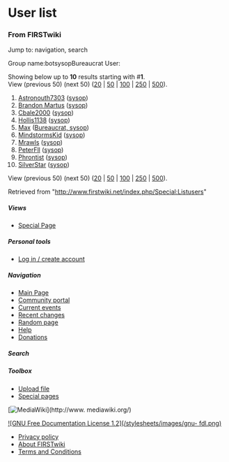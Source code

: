 # User list

### From FIRSTwiki

Jump to: navigation, search

Group name:botsysopBureaucrat User:

Showing below up to **10** results starting with #**1**.  
View (previous 50) (next 50)
([20](/index.php?title=Special:Listusers&group=sysop&limit=20&offset=0) |
[50](/index.php?title=Special:Listusers&group=sysop&limit=50&offset=0) |
[100](/index.php?title=Special:Listusers&group=sysop&limit=100&offset=0) |
[250](/index.php?title=Special:Listusers&group=sysop&limit=250&offset=0) |
[500](/index.php?title=Special:Listusers&group=sysop&limit=500&offset=0)).

  1. [Astronouth7303](/index.php/User:Astronouth7303 "User:Astronouth7303" ) ([sysop](/index.php/FIRSTwiki:Administrators "FIRSTwiki:Administrators" ))
  2. [Brandon Martus](/index.php/User:Brandon_Martus "User:Brandon Martus" ) ([sysop](/index.php/FIRSTwiki:Administrators "FIRSTwiki:Administrators" ))
  3. [Cbale2000](/index.php/User:Cbale2000 "User:Cbale2000" ) ([sysop](/index.php/FIRSTwiki:Administrators "FIRSTwiki:Administrators" ))
  4. [Hollis1138](/index.php/User:Hollis1138 "User:Hollis1138" ) ([sysop](/index.php/FIRSTwiki:Administrators "FIRSTwiki:Administrators" ))
  5. [Max](/index.php/User:Max "User:Max" ) ([Bureaucrat, sysop](/index.php/FIRSTwiki:Administrators "FIRSTwiki:Administrators" ))
  6. [MindstormsKid](/index.php/User:MindstormsKid "User:MindstormsKid" ) ([sysop](/index.php/FIRSTwiki:Administrators "FIRSTwiki:Administrators" ))
  7. [Mrawls](/index.php/User:Mrawls "User:Mrawls" ) ([sysop](/index.php/FIRSTwiki:Administrators "FIRSTwiki:Administrators" ))
  8. [PeterFll](/index.php/User:PeterFll "User:PeterFll" ) ([sysop](/index.php/FIRSTwiki:Administrators "FIRSTwiki:Administrators" ))
  9. [Phrontist](/index.php/User:Phrontist "User:Phrontist" ) ([sysop](/index.php/FIRSTwiki:Administrators "FIRSTwiki:Administrators" ))
  10. [SilverStar](/index.php/User:SilverStar "User:SilverStar" ) ([sysop](/index.php/FIRSTwiki:Administrators "FIRSTwiki:Administrators" ))

View (previous 50) (next 50)
([20](/index.php?title=Special:Listusers&group=sysop&limit=20&offset=0) |
[50](/index.php?title=Special:Listusers&group=sysop&limit=50&offset=0) |
[100](/index.php?title=Special:Listusers&group=sysop&limit=100&offset=0) |
[250](/index.php?title=Special:Listusers&group=sysop&limit=250&offset=0) |
[500](/index.php?title=Special:Listusers&group=sysop&limit=500&offset=0)).

Retrieved from "<http://www.firstwiki.net/index.php/Special:Listusers>"

##### Views

  * [Special Page](/index.php/Special:Listusers/sysop)

##### Personal tools

  * [Log in / create account](/index.php?title=Special:Userlogin&returnto=Special:Listusers)

[](/index.php/Main_Page "Main Page" )

##### Navigation

  * [Main Page](/index.php/Main_Page)
  * [Community portal](/index.php/FIRSTwiki:Community_portal)
  * [Current events](/index.php/Current_events)
  * [Recent changes](/index.php/Special:Recentchanges)
  * [Random page](/index.php/Special:Random)
  * [Help](/index.php/Help:Contents)
  * [Donations](/index.php/FIRSTwiki:Site_support)

##### Search



##### Toolbox

  * [Upload file](/index.php/Special:Upload)
  * [Special pages](/index.php/Special:Specialpages)

[![MediaWiki](/skins/common/images/poweredby_mediawiki_88x31.png)](http://www.
mediawiki.org/)

[![GNU Free Documentation License 1.2](/stylesheets/images/gnu-
fdl.png)](http://www.gnu.org/copyleft/fdl.html)

  * [Privacy policy](/index.php/FIRSTwiki:Privacy_policy "FIRSTwiki:Privacy policy" )
  * [About FIRSTwiki](/index.php/FIRSTwiki:About "FIRSTwiki:About" )
  * [Terms and Conditions](/index.php/FIRSTwiki:Terms_and_conditions "FIRSTwiki:Terms and conditions" )

